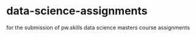 # data-science-assignments
for the submission of  pw.skills data science masters course assignments
